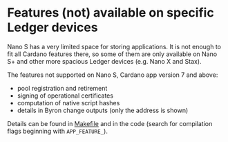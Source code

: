 # Features (not) available on specific Ledger devices

Nano S has a very limited space for storing applications. It is not enough to fit all Cardano features there,
so some of them are only available on Nano S+ and other more spacious Ledger devices (e.g. Nano X and Stax).

The features not supported on Nano S, Cardano app version 7 and above:

* pool registration and retirement
* signing of operational certificates
* computation of native script hashes
* details in Byron change outputs (only the address is shown)

Details can be found in [Makefile](../Makefile) and in the code (search for compilation flags beginning with `APP_FEATURE_`).
